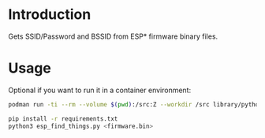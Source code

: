 # Introduction

Gets SSID/Password and BSSID from ESP* firmware binary files.

# Usage

Optional if you want to run it in a container environment:

```bash
podman run -ti --rm --volume $(pwd):/src:Z --workdir /src library/python:3.11 /bin/bash
```

```bash
pip install -r requirements.txt
python3 esp_find_things.py <firmware.bin>
```

